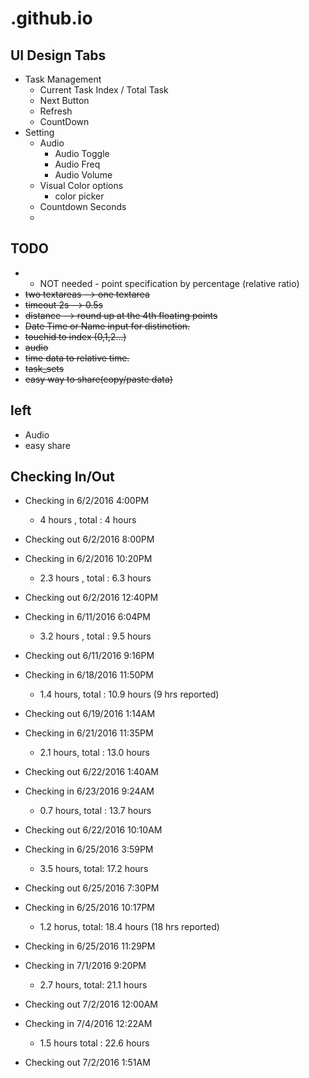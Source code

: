 # .github.io

## UI Design Tabs

* Task Management
  * Current Task Index / Total Task
  *   Next Button
  *   Refresh
  *   CountDown
* Setting
  * Audio
    * Audio Toggle
    * Audio Freq
    * Audio Volume
  * Visual Color options
    * color picker
  * Countdown Seconds
  *

## TODO
   * - NOT needed - point specification by percentage (relative ratio)  
   * ~~two textareas --> one textarea~~
   * ~~timeout 2s --> 0.5s~~
   * ~~distance --> round up at the 4th floating points~~
   * ~~Date Time or Name input for distinction.~~
   * ~~touchid to index (0,1,2...)~~
   * ~~audio~~
   * ~~time data to relative time.~~
   * ~~task_sets~~
   * ~~easy way to share(copy/paste data)~~

## left
  * Audio
  * easy share

## Checking In/Out

- Checking in 6/2/2016 4:00PM
  - 4 hours  , total : 4 hours
- Checking out 6/2/2016 8:00PM

- Checking in 6/2/2016 10:20PM
  - 2.3 hours , total :  6.3 hours
- Checking out 6/2/2016 12:40PM

- Checking in 6/11/2016 6:04PM
  - 3.2 hours , total :  9.5 hours
- Checking out 6/11/2016 9:16PM

- Checking in 6/18/2016 11:50PM
  - 1.4 hours, total : 10.9 hours (9 hrs reported)
- Checking out 6/19/2016 1:14AM

- Checking in 6/21/2016 11:35PM
  - 2.1 hours, total : 13.0 hours
- Checking out 6/22/2016 1:40AM

- Checking in 6/23/2016 9:24AM
  - 0.7 hours, total : 13.7 hours
- Checking out 6/22/2016 10:10AM

- Checking in 6/25/2016 3:59PM
  - 3.5 hours, total: 17.2 hours
- Checking out 6/25/2016 7:30PM

- Checking in 6/25/2016 10:17PM
  - 1.2 horus, total: 18.4 hours (18 hrs reported)
- Checking in 6/25/2016 11:29PM

- Checking in 7/1/2016 9:20PM
  - 2.7 hours, total: 21.1 hours
- Checking out 7/2/2016 12:00AM

- Checking in 7/4/2016 12:22AM
  - 1.5 hours total : 22.6 hours
- Checking out 7/2/2016 1:51AM
